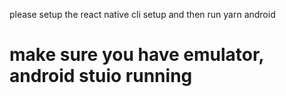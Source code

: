 please setup the react native cli setup and then run yarn android 

# make sure you have emulator, android stuio running
